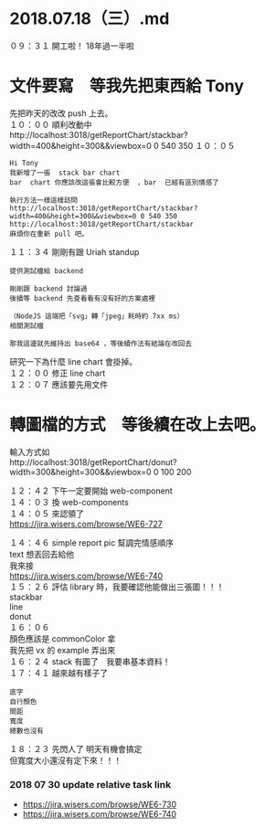 # 2018.07.18（三）.md

０９：３１ 開工啦！ 18年過一半啦  
# 文件要寫　等我先把東西給 Tony
先把昨天的改改 push 上去。  
１０：００ 順利改動中  
http://localhost:3018/getReportChart/stackbar?width=400&height=300&&viewbox=0 0 540 350
１０：０５  
```
Hi Tony 
我新增了一張  stack bar chart
bar  chart 你應該改這張會比較方便  ，bar  已經有區別情感了

執行方法一樣這樣訪問
http://localhost:3018/getReportChart/stackbar?width=400&height=300&&viewbox=0 0 540 350
http://localhost:3018/getReportChart/stackbar
麻煩你在重新 pull 吧。
```
１１：３４ 剛剛有跟 Uriah standup  
```
提供測試檔給 backend

剛剛跟 backend 討論過
後續等 backend 先查看看有沒有好的方案處裡

（NodeJS 這端把「svg」轉「jpeg」耗時約 7xx ms）
相關測試檔

那我這邊就先維持出 base64 ，等後續作法有結論在改回去
```
研究一下為什麼 line chart 會掛掉。  
１２：００ 修正 line chart  
１２：０７ 應該要先用文件  
# 轉圖檔的方式　等後續在改上去吧。

輸入方式如  
http://localhost:3018/getReportChart/donut?width=300&height=300&&viewbox=0 0 100 200  

１２：４２ 下午一定要開始 web-component  
１４：０３ 換 web-components  
１４：０５ 來認領了  
https://jira.wisers.com/browse/WE6-727

１４：４６ simple report pic 幫調完情感順序  
text 想丟回去給他  
我來接  
https://jira.wisers.com/browse/WE6-740  
１５：２６ 評估 library 時，我要確認他能做出三張圖！！！  
stackbar  
line  
donut  
１６：０６  
顏色應該是 commonColor 拿  
我先把 vx 的 example 弄出來  
１６：２４ stack 有圖了　我要串基本資料！  
１７：４１ 越來越有樣子了  
```
底字
自行顏色
間距
寬度
總數也沒有
```

１８：２３ 先閃人了 明天有機會搞定  
但寬度大小還沒有定下來！！！  

### 2018 07 30 update relative task link
 - https://jira.wisers.com/browse/WE6-730  
 - https://jira.wisers.com/browse/WE6-740  
